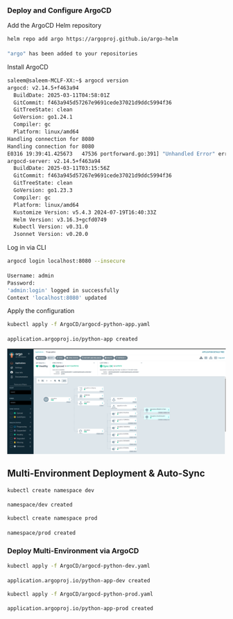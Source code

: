 ### Deploy and Configure ArgoCD

Add the ArgoCD Helm repository

```bash
helm repo add argo https://argoproj.github.io/argo-helm

"argo" has been added to your repositories
```
Install ArgoCD

```bash
saleem@saleem-MCLF-XX:~$ argocd version
argocd: v2.14.5+f463a94
  BuildDate: 2025-03-11T04:58:01Z
  GitCommit: f463a945d57267e9691cede37021d9ddc5994f36
  GitTreeState: clean
  GoVersion: go1.24.1
  Compiler: gc
  Platform: linux/amd64
Handling connection for 8080
Handling connection for 8080
E0316 19:39:41.425673   47536 portforward.go:391] "Unhandled Error" err="error copying from remote stream to local connection: readfrom tcp4 127.0.0.1:8080->127.0.0.1:46452: write tcp4 127.0.0.1:8080->127.0.0.1:46452: write: broken pipe"
argocd-server: v2.14.5+f463a94
  BuildDate: 2025-03-11T03:15:56Z
  GitCommit: f463a945d57267e9691cede37021d9ddc5994f36
  GitTreeState: clean
  GoVersion: go1.23.3
  Compiler: gc
  Platform: linux/amd64
  Kustomize Version: v5.4.3 2024-07-19T16:40:33Z
  Helm Version: v3.16.3+gcfd0749
  Kubectl Version: v0.31.0
  Jsonnet Version: v0.20.0
```



Log in via CLI

```bash
argocd login localhost:8080 --insecure

Username: admin
Password: 
'admin:login' logged in successfully
Context 'localhost:8080' updated
```


Apply the configuration

```bash
kubectl apply -f ArgoCD/argocd-python-app.yaml

application.argoproj.io/python-app created
```

![](images/13_Healthy.png)


## Multi-Environment Deployment & Auto-Sync


```bash
kubectl create namespace dev

namespace/dev created
```

```bash
kubectl create namespace prod

namespace/prod created
```

### Deploy Multi-Environment via ArgoCD

```bash
kubectl apply -f ArgoCD/argocd-python-dev.yaml

application.argoproj.io/python-app-dev created
```

```bash
kubectl apply -f ArgoCD/argocd-python-prod.yaml

application.argoproj.io/python-app-prod created
```
